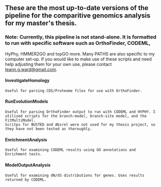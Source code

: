 ## These are the most up-to-date versions of the pipeline for the comparitive genomics analysis for my master's thesis.

### Note: Currently, this pipeline is not stand-alone. It is formatted to run with specific software such as OrthoFinder, CODEML,
HyPhy, HMMER2GO and topGO more. Many PATHS are also specific to my computer set-up. If you would like to make use of these scripts and need help adjusting them
for your own use, please contact leann.g.ward@gmail.com.

#### InvestigateHomology

	Useful for parsing CDS/Proteome files for use with OrthoFinder.

#### RunEvolutionModels
	
	Useful for parsing OrthoFinder output to run with CODEML and HYPHY. I utilized scripts for the branch-model, branch-site model, and the FitMultiModel.
	Scritps for BUSTED and Absrel were not used for my thesis project, so they have not been tested as thoroughly.	

#### EnrichmentAnalysis

	Useful for examining CODEML results using GO annotations and Enrichment tests.

#### ModelOutputAnalysis

	Useful for examining dN/dS distributions for genes. Uses results returned by CODEML.